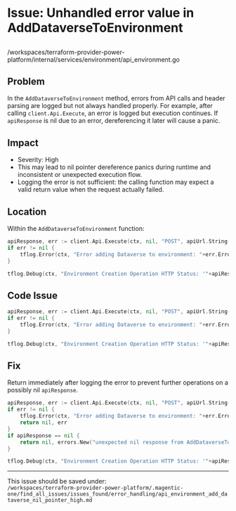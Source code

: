 # Issue: Unhandled error value in AddDataverseToEnvironment

##

/workspaces/terraform-provider-power-platform/internal/services/environment/api_environment.go

## Problem

In the `AddDataverseToEnvironment` method, errors from API calls and header parsing are logged but not always handled properly. For example, after calling `client.Api.Execute`, an error is logged but execution continues. If `apiResponse` is nil due to an error, dereferencing it later will cause a panic.

## Impact

- Severity: High
- This may lead to nil pointer dereference panics during runtime and inconsistent or unexpected execution flow.
- Logging the error is not sufficient: the calling function may expect a valid return value when the request actually failed.

## Location

Within the `AddDataverseToEnvironment` function:

```go
apiResponse, err := client.Api.Execute(ctx, nil, "POST", apiUrl.String(), nil, environmentCreateLinkEnvironmentMetadata, []int{http.StatusAccepted}, nil)
if err != nil {
    tflog.Error(ctx, "Error adding Dataverse to environment: "+err.Error())
}

tflog.Debug(ctx, "Environment Creation Operation HTTP Status: '"+apiResponse.HttpResponse.Status+"'")
```

## Code Issue

```go
apiResponse, err := client.Api.Execute(ctx, nil, "POST", apiUrl.String(), nil, environmentCreateLinkEnvironmentMetadata, []int{http.StatusAccepted}, nil)
if err != nil {
    tflog.Error(ctx, "Error adding Dataverse to environment: "+err.Error())
}

tflog.Debug(ctx, "Environment Creation Operation HTTP Status: '"+apiResponse.HttpResponse.Status+"'")
```

## Fix

Return immediately after logging the error to prevent further operations on a possibly nil `apiResponse`.

```go
apiResponse, err := client.Api.Execute(ctx, nil, "POST", apiUrl.String(), nil, environmentCreateLinkEnvironmentMetadata, []int{http.StatusAccepted}, nil)
if err != nil {
    tflog.Error(ctx, "Error adding Dataverse to environment: "+err.Error())
    return nil, err
}
if apiResponse == nil {
    return nil, errors.New("unexpected nil response from AddDataverseToEnvironment")
}

tflog.Debug(ctx, "Environment Creation Operation HTTP Status: '"+apiResponse.HttpResponse.Status+"'")
```

---

This issue should be saved under:  
`/workspaces/terraform-provider-power-platform/.magentic-one/find_all_issues/issues_found/error_handling/api_environment_add_dataverse_nil_pointer_high.md`
